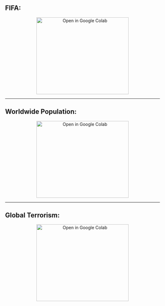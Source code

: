 ## **FIFA**:
<div align="center">
<a href="https://colab.research.google.com/github/EylonYehiel/projects/blob/main/fifa.ipynb">
  <img src="https://github.com/EylonYehiel/projects/blob/main/images/football-1019776.jpg" alt="Open in Google Colab" width="300" height="250">
</a>
</div>

---

## **Worldwide Population**: 
<div align="center">
<a href="https://nbviewer.org/github/EylonYehiel/projects/blob/main/WorldPopulation.html">
  <img src="https://github.com/EylonYehiel/projects/blob/main/images/population.jpg" alt="Open in Google Colab" width="300" height="250">
</a>
</div>

---

## **Global Terrorism**:   
<div align="center">
<a href="https://nbviewer.org/github/EylonYehiel/project1/blob/main/project.ipynb">
  <img src="https://github.com/EylonYehiel/projects/blob/main/images/stopTerror.jpg" alt="Open in Google Colab" width="300" height="250">
</a>
</div>
